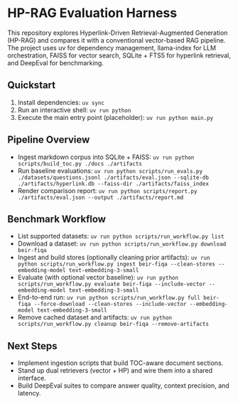 # HP-RAG Evaluation Harness

This repository explores Hyperlink-Driven Retrieval-Augmented Generation (HP-RAG) and compares it with a conventional vector-based RAG pipeline. The project uses uv for dependency management, llama-index for LLM orchestration, FAISS for vector search, SQLite + FTS5 for hyperlink retrieval, and DeepEval for benchmarking.

## Quickstart
1. Install dependencies: `uv sync`
2. Run an interactive shell: `uv run python`
3. Execute the main entry point (placeholder): `uv run python main.py`

## Pipeline Overview
- Ingest markdown corpus into SQLite + FAISS: `uv run python scripts/build_toc.py ./docs ./artifacts`
- Run baseline evaluations: `uv run python scripts/run_evals.py ./datasets/questions.jsonl ./artifacts/eval.json --sqlite-db ./artifacts/hyperlink.db --faiss-dir ./artifacts/faiss_index`
- Render comparison report: `uv run python scripts/report.py ./artifacts/eval.json --output ./artifacts/report.md`

## Benchmark Workflow
- List supported datasets: `uv run python scripts/run_workflow.py list`
- Download a dataset: `uv run python scripts/run_workflow.py download beir-fiqa`
- Ingest and build stores (optionally cleaning prior artifacts): `uv run python scripts/run_workflow.py ingest beir-fiqa --clean-stores --embedding-model text-embedding-3-small`
- Evaluate (with optional vector baseline): `uv run python scripts/run_workflow.py evaluate beir-fiqa --include-vector --embedding-model text-embedding-3-small`
- End-to-end run: `uv run python scripts/run_workflow.py full beir-fiqa --force-download --clean-stores --include-vector --embedding-model text-embedding-3-small`
- Remove cached dataset and artifacts: `uv run python scripts/run_workflow.py cleanup beir-fiqa --remove-artifacts`

## Next Steps
- Implement ingestion scripts that build TOC-aware document sections.
- Stand up dual retrievers (vector + HP) and wire them into a shared interface.
- Build DeepEval suites to compare answer quality, context precision, and latency.
